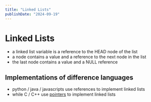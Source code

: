 ```yaml
---
title: "Linked Lists"
publishDate: "2024-09-19"
---
```


# Linked Lists

- a linked list variable is a reference to the HEAD node of the list
- a node contains a value and a reference to the next node in the list
- the last node contains a value and a NULL reference

## Implementations of difference languages

- python / java / javascripts use references to implement linked lists
- while C / C++ use [pointers](/pointers.md) to implement linked lists